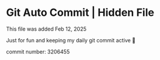 # Git Auto Commit | Hidden File

This file was added Feb 12, 2025

Just for fun and keeping my daily git commit active 🤪

commit number: 3206455
